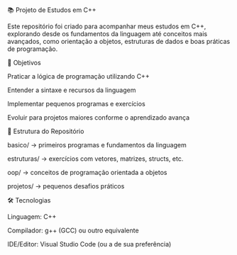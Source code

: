 📚 Projeto de Estudos em C++

Este repositório foi criado para acompanhar meus estudos em C++, explorando desde os fundamentos da linguagem até conceitos mais avançados, como orientação a objetos, estruturas de dados e boas práticas de programação.

🚀 Objetivos

Praticar a lógica de programação utilizando C++

Entender a sintaxe e recursos da linguagem

Implementar pequenos programas e exercícios

Evoluir para projetos maiores conforme o aprendizado avança

📂 Estrutura do Repositório

basico/ → primeiros programas e fundamentos da linguagem

estruturas/ → exercícios com vetores, matrizes, structs, etc.

oop/ → conceitos de programação orientada a objetos

projetos/ → pequenos desafios práticos

🛠️ Tecnologias

Linguagem: C++

Compilador: g++ (GCC) ou outro equivalente

IDE/Editor: Visual Studio Code (ou a de sua preferência)
